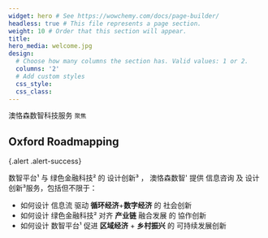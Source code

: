```yaml
---
widget: hero # See https://wowchemy.com/docs/page-builder/
headless: true # This file represents a page section.
weight: 10 # Order that this section will appear.
title:  
hero_media: welcome.jpg
design:
  # Choose how many columns the section has. Valid values: 1 or 2.
  columns: '2'
  # Add custom styles
  css_style: 
  css_class: 
---
```

<div class="hero-lead">
澳恪森数智科技服务
<small class="text-muted"> 聚焦 </small>

## Oxford Roadmapping
{.alert .alert-success}

<span class="highlight-container highlight-yellow"><span class="highlight"> 数智平台¹ </span></span>
 与 
 <span class="highlight-container highlight-green"><span class="highlight"> 绿色金融科技² </span></span>
 的 
<span class="highlight-container highlight-fushia"><span class="highlight"> 设计创新³ </span></span>
， 
<span class="highlight-container highlight-blue"><span class="highlight"> 澳恪森数智'</span></span>
提供 信息咨询  及 设计创新³服务，包括但不限于：

*  如何设计 <span class="highlight-container highlight-blue"><span class="highlight">信息流</span></span> 驱动  **循环经济**+**数字经济** 的 社会创新
*  如何设计 <span class="highlight-container highlight-green"><span class="highlight"> 绿色金融科技²</span></span> 对齐  **产业链** 融合发展 的 協作创新
*  如何设计 <span class="highlight-container highlight-yellow"><span class="highlight"> 数智平台¹</span></span> 促进 **区域经济** + **乡村振兴** 的 可持续发展创新
 